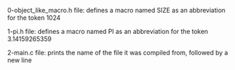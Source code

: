 0-object_like_macro.h file: defines a macro named SIZE as an abbreviation for the token 1024

1-pi.h file: defines a macro named PI as an abbreviation for the token 3.14159265359

2-main.c file: prints the name of the file it was compiled from, followed by a new line
